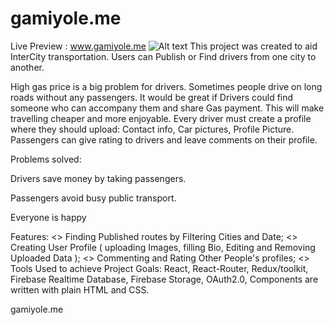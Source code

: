 # gamiyole.me

 Live Preview :  www.gamiyole.me
![Alt text](/relative/path/to/screenshot_7.jpg?raw=true "Preview ")
This project was created to aid InterCity transportation. Users can Publish or Find drivers from one city to another.

High gas price is a big problem for drivers. Sometimes people drive on long roads without any passengers. It would be great if Drivers could find someone who can accompany them and share Gas payment. This will make travelling cheaper and more enjoyable. Every driver must create a profile where they should upload: Contact info, Car pictures, Profile Picture. Passengers can give rating to drivers and leave comments on their profile.

Problems solved:

Drivers save money by taking passengers.

Passengers avoid busy public transport.

Everyone is happy

Features: 
<> Finding Published routes by Filtering Cities and Date;
<> Creating User Profile ( uploading Images, filling Bio, Editing and Removing Uploaded Data );
<> Commenting and Rating Other People's profiles; 
<>  
Tools Used to achieve Project Goals: React, React-Router, Redux/toolkit, Firebase Realtime Database, Firebase Storage, OAuth2.0, Components are written with plain HTML and CSS. 

gamiyole.me
